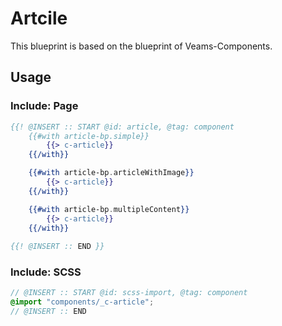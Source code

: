 # Artcile

This blueprint is based on the blueprint of Veams-Components.

## Usage

### Include: Page

``` hbs
{{! @INSERT :: START @id: article, @tag: component
	{{#with article-bp.simple}}
		{{> c-article}}
	{{/with}}

	{{#with article-bp.articleWithImage}}
		{{> c-article}}
	{{/with}}

	{{#with article-bp.multipleContent}}
		{{> c-article}}
	{{/with}}
	
{{! @INSERT :: END }}
```

### Include: SCSS

``` scss
// @INSERT :: START @id: scss-import, @tag: component
@import "components/_c-article";
// @INSERT :: END
```
